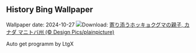 ## History Bing Wallpaper
Wallpaper date: 2024-10-27
![](https://www.bing.com/th?id=OHR.PolarBearHug_JA-JP5883977862_UHD.jpg&w=1000)Download: [寄り添うホッキョクグマの親子, カナダ マニトバ州 (© Design Pics/plainpicture)](https://www.bing.com/th?id=OHR.PolarBearHug_JA-JP5883977862_UHD.jpg)

Auto get programm by LtgX
